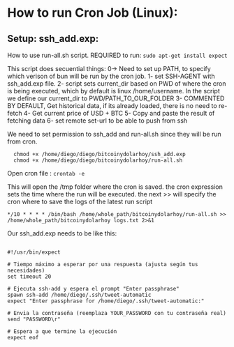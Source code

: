 # How to run Cron Job (Linux):

## Setup: ssh_add.exp:

How to use run-all.sh script.
REQUIRED to run:
`sudo apt-get install expect`

This script does secuential things:
0-> Need to set up PATH, to specify which verison of bun will be run by the cron job.
1- set SSH-AGENT with ssh_add.exp file.
2- script sets current_dir based on PWD of where the cron is being executed, which by default is linux /home/username. In the script we define our current_dir to PWD/PATH_TO_OUR_FOLDER
3- COMMENTED BY DEFAULT, Get historical data, if its already loaded, there is no need to re-fetch
4- Get current price of USD + BTC
5- Copy and paste the result of fetching data
6- set remote set-url to be able to push from ssh

We need to set permission to ssh_add and run-all.sh since they will be run from cron.

```
  chmod +x /home/diego/diego/bitcoinydolarhoy/ssh_add.exp
  chmod +x /home/diego/diego/bitcoinydolarhoy/run-all.sh
```

Open cron file :
`crontab -e`

This will open the /tmp folder where the cron is saved. the cron expression sets the time where the run will be executed. the next >> will specify the cron where to save the logs of the latest run script

```
*/10 * * * * /bin/bash /home/whole_path/bitcoinydolarhoy/run-all.sh >> /home/whole_path/bitcoinydolarhoy logs.txt 2>&1

```

Our ssh_add.exp needs to be like this:

```

#!/usr/bin/expect

# Tiempo máximo a esperar por una respuesta (ajusta según tus necesidades)
set timeout 20

# Ejecuta ssh-add y espera el prompt "Enter passphrase"
spawn ssh-add /home/diego/.ssh/tweet-automatic
expect "Enter passphrase for /home/diego/.ssh/tweet-automatic:"

# Envia la contraseña (reemplaza YOUR_PASSWORD con tu contraseña real)
send "PASSWORD\r"

# Espera a que termine la ejecución
expect eof


```
